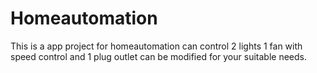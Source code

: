 # Homeautomation
This is a app project for homeautomation can control 2 lights 1 fan with speed control and 1 plug outlet can be modified for your suitable needs.